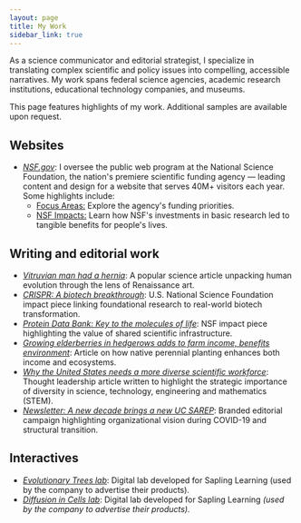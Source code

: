 ```yaml
---
layout: page
title: My Work
sidebar_link: true
---
```

As a science communicator and editorial strategist, I specialize in translating complex scientific and policy issues into compelling, accessible narratives. My work spans federal science agencies, academic research institutions, educational technology companies, and museums.

This page features highlights of my work. Additional samples are available upon request.

## Websites
<ul>
    <li><em><a href="https://www.nsf.gov/">NSF.gov</a></em>: I oversee the public web program at the National Science Foundation, the nation's premiere scientific funding agency — leading content and design for a website that serves 40M+ visitors each year. Some highlights include:
     <ul><li><a href="https://www.nsf.gov/focus-areas">Focus Areas:</a> Explore the agency's funding priorities.</li>
      <li><a href="https://www.nsf.gov/impacts">NSF Impacts:</a> Learn how NSF's investments in basic research led to tangible benefits for people's lives.</li></ul>
  </li></ul>

## Writing and editorial work

<ul>
    <li><em><a href="https://slate.com/technology/2014/02/vitruvian-mans-hernia-leonardo-da-vinci-drawing-shows-flaws-of-human-evolution.html">Vitruvian man had a hernia</a></em>: A popular science article unpacking human evolution through the lens of Renaissance art.
  </li>
  <li><em><a href="https://www.nsf.gov/impacts/crispr">CRISPR: A biotech breakthrough</a></em>: U.S. National Science Foundation impact piece linking foundational research to real-world biotech transformation.</li>
  <li><em><a href="https://www.nsf.gov/impacts/protein-data-bank">Protein Data Bank: Key to the molecules of life</a></em>: NSF impact piece highlighting the value of shared scientific infrastructure.
  </li>

  <li><em><a href="https://sarep.ucdavis.edu/news/growing-elderberries-hedgerows-adds-farm-income-benefits-environment">Growing elderberries in hedgerows adds to farm income, benefits environment</a></em>: Article on how native perennial planting enhances both income and ecosystems.  </li>
<li><em><a href="https://drive.google.com/file/d/1-jrRh8u2Rklz5H5beCrXZCnnJSUZfQ00/view?usp=sharing">Why the United States needs a more diverse scientific workforce</a></em>: Thought leadership article written to highlight the strategic importance of diversity in science, technology, engineering and mathematics (STEM).</li>
<li><em><a href="https://sarep.ucdavis.edu/news/new-decade-brings-new-uc-sarep">Newsletter: A new decade brings a new UC SAREP</a></em>: Branded editorial campaign highlighting organizational vision during COVID-19 and structural transition.</li>
</ul>

## Interactives
<ul><li><em><a href="http://media.saplinglearning.com/pub/marketing/labs/evolutionary-trees/lab.html">Evolutionary Trees lab</a></em>: Digital lab developed for Sapling Learning (used by the company to advertise their products).</li>
<li><em><a href="http://media.saplinglearning.com/pub/marketing/labs/diffusion-in-cells/lab.html">Diffusion in Cells lab</a></em>: Digital lab developed for Sapling Learning<em> (used by the company to advertise their products).</li>
</ul>

